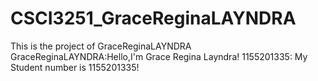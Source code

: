 # CSCI3251_GraceReginaLAYNDRA
This is the project of GraceReginaLAYNDRA
GraceReginaLAYNDRA:Hello,I'm Grace Regina Layndra!
1155201335: My Student number is 1155201335!
